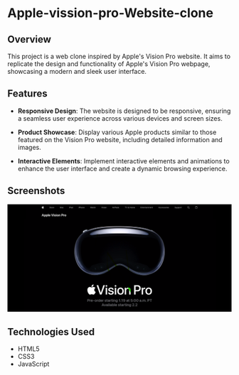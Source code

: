 # Apple-vission-pro-Website-clone


## Overview

This project is a web clone inspired by Apple's Vision Pro website. It aims to replicate the design and functionality of Apple's Vision Pro webpage, showcasing a modern and sleek user interface.

## Features

- **Responsive Design**: The website is designed to be responsive, ensuring a seamless user experience across various devices and screen sizes.

- **Product Showcase**: Display various Apple products similar to those featured on the Vision Pro website, including detailed information and images.

- **Interactive Elements**: Implement interactive elements and animations to enhance the user interface and create a dynamic browsing experience.

## Screenshots
![landing page](./landing%20page.png)


## Technologies Used

- HTML5
- CSS3
- JavaScript

<!-- ## Setup -->

